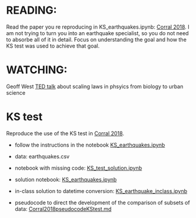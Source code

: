 
# READING: 
Read the paper you re reproducing in KS_earthquakes.ipynb: [Corral 2018](https://arxiv.org/pdf/0910.0055.pdf).
I am not trying to turn you into an earthquake specialist, so you do not need to absorbe all of it in detail. Focus on understanding the goal and how the KS test was used to achieve that goal. 

# WATCHING: 
Geoff West [TED talk](https://www.ted.com/talks/geoffrey_west_the_surprising_math_of_cities_and_corporations?utm_campaign=tedspread&utm_medium=referral&utm_source=tedcomshare) about scaling laws in phsyics from biology to urban science

#  KS test 
Reproduce the use of the KS test in [Corral 2018](https://arxiv.org/pdf/0910.0055.pdf). 
 
 - follow the instructions in the notebook [KS_earthquakes.ipynb](KS_earthquakes.ipynb) 
 
 - data: earthquakes.csv

 - notebook with missing code: [KS_test_solution.ipynb](KS_test_solution.ipynb)

 - solution notebook: [KS_earthquakes.ipynb](KS_earthquakes.ipynb)

 - in-class solution to datetime conversion: [KS_earthquake_inclass.ipynb](KS_earthquake_inclass.ipynb)

 - pseudocode to direct the development of the comparison of subsets of data: [Corral2018pseudocodeKStest.md](Corral2018pseudocodeKStest.md)

